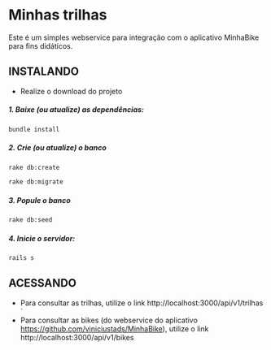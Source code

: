 # Minhas trilhas

Este é um simples webservice para integração com o aplicativo MinhaBike para fins didáticos.

## INSTALANDO

* Realize o download do projeto

##### 1. Baixe (ou atualize) as dependências:
```bash
bundle install
```

##### 2. Crie (ou atualize) o banco
```bash
rake db:create
```
```bash
rake db:migrate
```

##### 3. Popule o banco
```bash
rake db:seed
```

##### 4.  Inicie o servidor:
```bash
rails s
```


## ACESSANDO

* Para consultar as trilhas, utilize o link
http://localhost:3000/api/v1/trilhas
`
* Para consultar as bikes (do webservice do aplicativo https://github.com/viniciustads/MinhaBike), utilize o link
http://localhost:3000/api/v1/bikes
